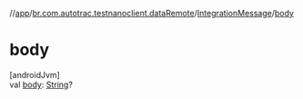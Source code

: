 //[app](../../../index.md)/[br.com.autotrac.testnanoclient.dataRemote](../index.md)/[IntegrationMessage](index.md)/[body](body.md)

# body

[androidJvm]\
val [body](body.md): [String](https://kotlinlang.org/api/latest/jvm/stdlib/kotlin/-string/index.html)?
